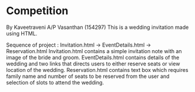 # Competition
By Kaveetraveni A/P Vasanthan (154297)
This is a wedding invitation made using HTML.

Sequence of project : Invitation.html -> EventDetails.html -> Reservation.html
Invitation.html contains a simple invitation note with an image of the bride and groom.
EventDetails.html contains details of the wedding and two links that directs users to either reserve seats or view location of the wedding.
Reservation.html contains text box which requires family name and number of seats to be reserved from the user and selection of slots to attend the wedding.
